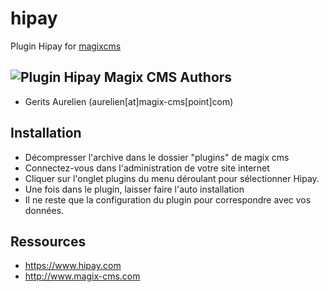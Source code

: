 # hipay
Plugin Hipay for [magixcms](http://www.magix-cms.com)

![Plugin Hipay Magix CMS](https://cloud.githubusercontent.com/assets/356674/12261264/306b16c4-b920-11e5-9ae4-f7a9d90940e8.jpg "Plugin Hipay pour Magix CMS")
Authors
-------

* Gerits Aurelien (aurelien[at]magix-cms[point]com)

## Installation
 * Décompresser l'archive dans le dossier "plugins" de magix cms
 * Connectez-vous dans l'administration de votre site internet
 * Cliquer sur l'onglet plugins du menu déroulant pour sélectionner Hipay.
 * Une fois dans le plugin, laisser faire l'auto installation
 * Il ne reste que la configuration du plugin pour correspondre avec vos données.
 
 Ressources
 -----
  * https://www.hipay.com
  * http://www.magix-cms.com

